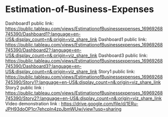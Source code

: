 # Estimation-of-Business-Expenses

Dashboard1 public link: https://public.tableau.com/views/EstimationofBusinessexpenses_16969268745390/Dashboard1?:language=en-US&:display_count=n&:origin=viz_share_link
Dashboard1 public link: https://public.tableau.com/views/EstimationofBusinessexpenses_16969268745390/Dashboard2?:language=en-US&:display_count=n&:origin=viz_share_link
Dashboard3 public link: https://public.tableau.com/views/EstimationofBusinessexpenses_16969268745390/Dashboard3?:language=en-US&:display_count=n&:origin=viz_share_link
Story1 public link: https://public.tableau.com/views/EstimationofBusinessexpenses_16969268745390/Story1?:language=en-US&:display_count=n&:origin=viz_share_link
Story2 public link : https://public.tableau.com/views/EstimationofBusinessexpenses_16969268745390/Story2?:language=en-US&:display_count=n&:origin=viz_share_link
Video demonstration link : https://drive.google.com/file/d/1ERu-JPH93doOP1cr7ehcpIn4zpJbmWUw/view?usp=sharing
